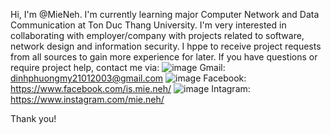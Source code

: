 Hi, I'm @MieNeh. 
I'm currently learning major Computer Network and Data Communication at Ton Duc Thang University. 
I'm very interested in collaborating with employer/company with projects related to software, network design and information security.
I hppe to receive project requests from all sources to gain more experience for later. 
If you have questions or require project help, contact me via:
![image](https://user-images.githubusercontent.com/117762604/203630958-70bf8050-af9a-4487-8a00-75e13cff5a8d.png) Gmail: dinhphuongmy21012003@gmail.com
![image](https://user-images.githubusercontent.com/117762604/203630885-8d36a4dc-6394-40a8-82ec-1d806790898e.png) Facebook: https://www.facebook.com/is.mie.neh/
![image](https://user-images.githubusercontent.com/117762604/203630756-506b52a5-dd57-46c3-97c2-12b7af6786c4.png) Intagram: https://www.instagram.com/mie.neh/

Thank you!
